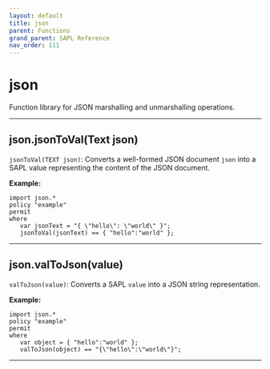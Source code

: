 ```yaml
---
layout: default
title: json
parent: Functions
grand_parent: SAPL Reference
nav_order: 111
---
```

# json

Function library for JSON marshalling and unmarshalling operations.



---

## json.jsonToVal(Text json)

```jsonToVal(TEXT json)```: Converts a well-formed JSON document ```json``` into a SAPL
value representing the content of the JSON document.

**Example:**
```
import json.*
policy "example"
permit
where
   var jsonText = "{ \"hello\": \"world\" }";
   jsonToVal(jsonText) == { "hello":"world" };
```


---

## json.valToJson(value)

```valToJson(value)```: Converts a SAPL ```value``` into a JSON string representation.

**Example:**
```
import json.*
policy "example"
permit
where
   var object = { "hello":"world" };
   valToJson(object) == "{\"hello\":\"world\"}";
```


---

